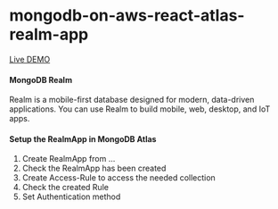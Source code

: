 # mongodb-on-aws-react-atlas-realm-app


[Live DEMO](http://viki3d.com/demos/vibookstore)

####  MongoDB Realm  
Realm is a mobile-first database designed for modern, data-driven applications. You can use Realm to build mobile, web, desktop, and IoT apps.  


#### Setup the RealmApp in MongoDB Atlas  
1. Create RealmApp from ...  
2. Check the RealmApp has been created
3. Create Access-Rule to access the needed collection
4. Check the created Rule
5. Set Authentication method

